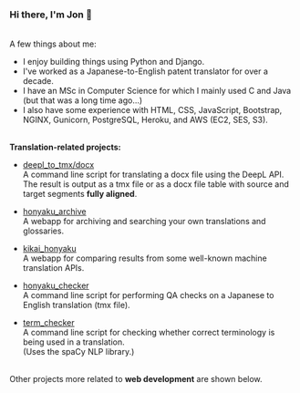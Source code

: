 ### Hi there, I'm Jon 👋

<br>A few things about me:

- I enjoy building things using Python and Django.
- I've worked as a Japanese-to-English patent translator for over a decade.
- I have an MSc in Computer Science for which I mainly used C and Java (but that was a long time ago...)
- I also have some experience with HTML, CSS, JavaScript, Bootstrap, NGINX, Gunicorn, PostgreSQL, Heroku, and AWS (EC2, SES, S3).

<br>**Translation-related projects:**

- [deepl_to_tmx/docx](https://github.com/4ka0/kikai_to_tmx)<br>
A command line script for translating a docx file using the DeepL API.<br>
The result is output as a tmx file or as a docx file table with source and target segments **fully aligned**.

- [honyaku_archive](https://github.com/4ka0/glossary_archive)<br>
A webapp for archiving and searching your own translations and glossaries.

- [kikai_honyaku](https://github.com/4ka0/kikai_honyaku)<br>
A webapp for comparing results from some well-known machine translation APIs.

- [honyaku_checker](https://github.com/4ka0/honyaku_checker)<br>
A command line script for performing QA checks on a Japanese to English translation (tmx file).

- [term_checker](https://github.com/4ka0/term_checker)<br>
A command line script for checking whether correct terminology is being used in a translation.<br>
(Uses the spaCy NLP library.)

<br>Other projects more related to **web development** are shown below.
